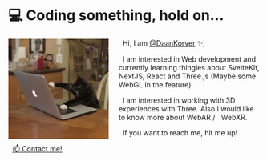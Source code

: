# 💻 Coding something, hold on...

<img align="left" style="margin-right: 20px" src="assets/cat.gif" alt="typing cat" width="200" height="200" />

&nbsp;&nbsp;Hi, I am [@DaanKorver](https://github.com/DaanKorver) ✨,

&nbsp;&nbsp;I am interested in Web development and currently learning thingies about SvelteKit, NextJS, React and Three.js (Maybe some WebGL in the feature).

&nbsp;&nbsp;I am interested in working with 3D experiences with Three. Also I would like to know more about WebAR / &nbsp;&nbsp;WebXR.

&nbsp;&nbsp;If you want to reach me, hit me up!

&nbsp;&nbsp;[📫 Contact me!](mailto:admin@cloudhadoop.com)

